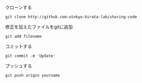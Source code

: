 クローンする
```
git clone http://github.com:utokyo-hirata-lab/sharing-code
```
修正を加えたファイルをgitに追加
```
git add filename 
```
コミットする
```
git commit -m 'Update'
```
プッシュする
```
git push origin yourname
```
